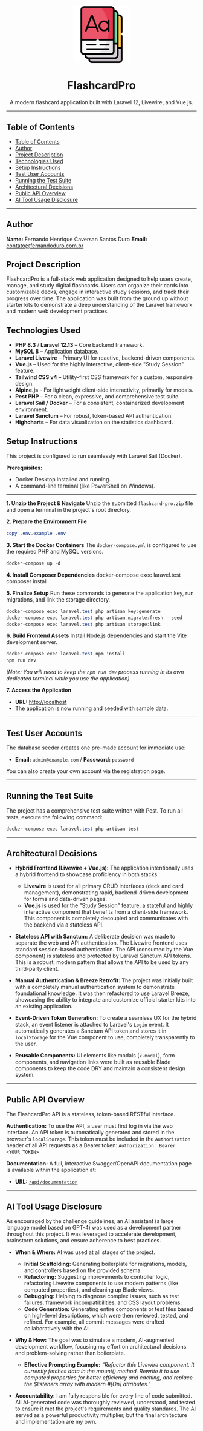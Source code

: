 
<div align="center">
  <img src="public/images/logo.png" alt="FlashcardPro Logo" width="150">
  <h1 style="border-bottom: none;">FlashcardPro</h1>
  <p>A modern flashcard application built with Laravel 12, Livewire, and Vue.js.</p>
</div>

---

## Table of Contents

- [Table of Contents](#table-of-contents)
- [Author](#author)
- [Project Description](#project-description)
- [Technologies Used](#technologies-used)
- [Setup Instructions](#setup-instructions)
- [Test User Accounts](#test-user-accounts)
- [Running the Test Suite](#running-the-test-suite)
- [Architectural Decisions](#architectural-decisions)
- [Public API Overview](#public-api-overview)
- [AI Tool Usage Disclosure](#ai-tool-usage-disclosure)

---

## Author
**Name:** Fernando Henrique Caversan Santos Duro
**Email:** contato@fernandoduro.com.br

## Project Description
FlashcardPro is a full-stack web application designed to help users create, manage, and study digital flashcards. Users can organize their cards into customizable decks, engage in interactive study sessions, and track their progress over time. The application was built from the ground up without starter kits to demonstrate a deep understanding of the Laravel framework and modern web development practices.

## Technologies Used
- **PHP 8.3** / **Laravel 12.13** – Core backend framework.
- **MySQL 8** – Application database.
- **Laravel Livewire** – Primary UI for reactive, backend-driven components.
- **Vue.js** – Used for the highly interactive, client-side "Study Session" feature.
- **Tailwind CSS v4** – Utility-first CSS framework for a custom, responsive design.
- **Alpine.js** – For lightweight client-side interactivity, primarily for modals.
- **Pest PHP** – For a clean, expressive, and comprehensive test suite.
- **Laravel Sail / Docker** – For a consistent, containerized development environment.
- **Laravel Sanctum** – For robust, token-based API authentication.
- **Highcharts** – For data visualization on the statistics dashboard.

## Setup Instructions

This project is configured to run seamlessly with Laravel Sail (Docker).

**Prerequisites:**
- Docker Desktop installed and running.
- A command-line terminal (like PowerShell on Windows).

---

**1. Unzip the Project & Navigate**
Unzip the submitted `flashcard-pro.zip` file and open a terminal in the project's root directory.

**2. Prepare the Environment File**
```powershell
copy .env.example .env
```

**3. Start the Docker Containers**
The `docker-compose.yml` is configured to use the required PHP and MySQL versions.
```powershell
docker-compose up -d
```

**4. Install Composer Dependencies**
docker-compose exec laravel.test composer install

**5. Finalize Setup**
Run these commands to generate the application key, run migrations, and link the storage directory.
```powershell
docker-compose exec laravel.test php artisan key:generate
docker-compose exec laravel.test php artisan migrate:fresh --seed
docker-compose exec laravel.test php artisan storage:link
```

**6. Build Frontend Assets**
Install Node.js dependencies and start the Vite development server.
```powershell
docker-compose exec laravel.test npm install
npm run dev
```
*(Note: You will need to keep the `npm run dev` process running in its own dedicated terminal while you use the application).*

**7. Access the Application**
- **URL:** [http://localhost](http://localhost)
- The application is now running and seeded with sample data.

---

## Test User Accounts

The database seeder creates one pre-made account for immediate use:

- **Email:** `admin@example.com` / **Password:** `password`

You can also create your own account via the registration page.

---

## Running the Test Suite

The project has a comprehensive test suite written with Pest. To run all tests, execute the following command:
```powershell
docker-compose exec laravel.test php artisan test
```

---

## Architectural Decisions

- **Hybrid Frontend (Livewire + Vue.js):** The application intentionally uses a hybrid frontend to showcase proficiency in both stacks.
  - **Livewire** is used for all primary CRUD interfaces (deck and card management), demonstrating rapid, backend-driven development for forms and data-driven pages.
  - **Vue.js** is used for the "Study Session" feature, a stateful and highly interactive component that benefits from a client-side framework. This component is completely decoupled and communicates with the backend via a stateless API.

- **Stateless API with Sanctum:** A deliberate decision was made to separate the web and API authentication. The Livewire frontend uses standard session-based authentication. The API (consumed by the Vue component) is stateless and protected by Laravel Sanctum API tokens. This is a robust, modern pattern that allows the API to be used by any third-party client.

- **Manual Authentication & Breeze Retrofit:** The project was initially built with a completely manual authentication system to demonstrate foundational knowledge. It was then refactored to use Laravel Breeze, showcasing the ability to integrate and customize official starter kits into an existing application.

- **Event-Driven Token Generation:** To create a seamless UX for the hybrid stack, an event listener is attached to Laravel's `Login` event. It automatically generates a Sanctum API token and stores it in `localStorage` for the Vue component to use, completely transparently to the user.

- **Reusable Components:** UI elements like modals (`x-modal`), form components, and navigation links were built as reusable Blade components to keep the code DRY and maintain a consistent design system.

---

## Public API Overview

The FlashcardPro API is a stateless, token-based RESTful interface.

**Authentication:**
To use the API, a user must first log in via the web interface. An API token is automatically generated and stored in the browser's `localStorage`. This token must be included in the `Authorization` header of all API requests as a Bearer token:
`Authorization: Bearer <YOUR_TOKEN>`

**Documentation:**
A full, interactive Swagger/OpenAPI documentation page is available within the application at:
- **URL:** [`/api/documentation`](http://localhost/api/documentation)

---

## AI Tool Usage Disclosure

As encouraged by the challenge guidelines, an AI assistant (a large language model based on GPT-4) was used as a development partner throughout this project. It was leveraged to accelerate development, brainstorm solutions, and ensure adherence to best practices.

- **When & Where:** AI was used at all stages of the project.
  - **Initial Scaffolding:** Generating boilerplate for migrations, models, and controllers based on the provided schema.
  - **Refactoring:** Suggesting improvements to controller logic, refactoring Livewire components to use modern patterns (like computed properties), and cleaning up Blade views.
  - **Debugging:** Helping to diagnose complex issues, such as test failures, framework incompatibilities, and CSS layout problems.
  - **Code Generation:** Generating entire components or test files based on high-level descriptions, which were then reviewed, tested, and refined. For example, all commit messages were drafted collaboratively with the AI.

- **Why & How:** The goal was to simulate a modern, AI-augmented development workflow, focusing my effort on architectural decisions and problem-solving rather than boilerplate.
  - **Effective Prompting Example:** *“Refactor this Livewire component. It currently fetches data in the mount() method. Rewrite it to use computed properties for better efficiency and caching, and replace the $listeners array with modern #[On] attributes.”*

- **Accountability:** I am fully responsible for every line of code submitted. All AI-generated code was thoroughly reviewed, understood, and tested to ensure it met the project's requirements and quality standards. The AI served as a powerful productivity multiplier, but the final architecture and implementation are my own.
```
